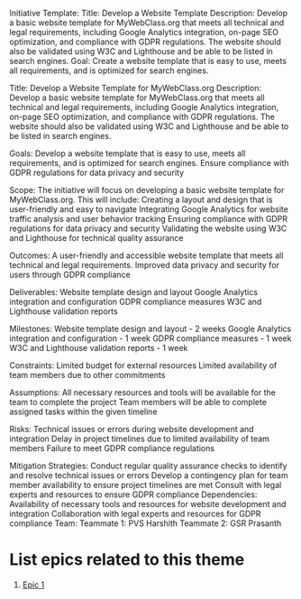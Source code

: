 Initiative Template:
Title: Develop a Website Template
Description: Develop a basic website template for MyWebClass.org that meets all technical and legal requirements, including Google Analytics integration, on-page SEO optimization, and compliance with GDPR regulations. The website should also be validated using W3C and Lighthouse and be able to be listed in search engines.
Goal: Create a website template that is easy to use, meets all requirements, and is optimized for search engines.

Title: Develop a Website Template for MyWebClass.org
Description: Develop a basic website template for MyWebClass.org that meets all technical and legal requirements, including Google Analytics integration, on-page SEO optimization, and compliance with GDPR regulations. The website should also be validated using W3C and Lighthouse and be able to be listed in search engines.

Goals:
Develop a website template that is easy to use, meets all requirements, and is optimized for search engines.
Ensure compliance with GDPR regulations for data privacy and security

Scope:
The initiative will focus on developing a basic website template for MyWebClass.org. This will include:
Creating a layout and design that is user-friendly and easy to navigate
Integrating Google Analytics for website traffic analysis and user behavior tracking
Ensuring compliance with GDPR regulations for data privacy and security
Validating the website using W3C and Lighthouse for technical quality assurance

Outcomes:
A user-friendly and accessible website template that meets all technical and legal requirements.
 Improved data privacy and security for users through GDPR compliance

Deliverables:
Website template design and layout
Google Analytics integration and configuration
GDPR compliance measures
W3C and Lighthouse validation reports

Milestones:
Website template design and layout - 2 weeks
Google Analytics integration and configuration - 1 week
GDPR compliance measures - 1 week
W3C and Lighthouse validation reports - 1 week

Constraints:
Limited budget for external resources
Limited availability of team members due to other commitments

Assumptions:
All necessary resources and tools will be available for the team to complete the project
Team members will be able to complete assigned tasks within the given timeline

Risks:
Technical issues or errors during website development and integration
Delay in project timelines due to limited availability of team members
Failure to meet GDPR compliance regulations

Mitigation Strategies:
Conduct regular quality assurance checks to identify and resolve technical issues or errors
Develop a contingency plan for team member availability to ensure project timelines are met
Consult with legal experts and resources to ensure GDPR compliance
Dependencies:
Availability of necessary tools and resources for website development and integration
Collaboration with legal experts and resources for GDPR compliance
Team:
Teammate 1: PVS Harshith
Teammate 2: GSR Prasanth


# List epics related to this theme
1. [Epic 1](documentation/templates/theme/initiatives/epics/epic_template.md)